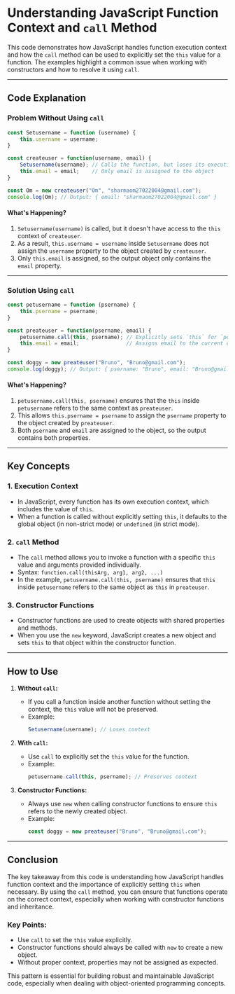 # Understanding JavaScript Function Context and `call` Method

This code demonstrates how JavaScript handles function execution context and how the `call` method can be used to explicitly set the `this` value for a function. The examples highlight a common issue when working with constructors and how to resolve it using `call`.

---

## Code Explanation

### Problem Without Using `call`

```javascript
const Setusername = function (username) {
    this.username = username;
}

const createuser = function(username, email) {
    Setusername(username); // Calls the function, but loses its execution context
    this.email = email;    // Only email is assigned to the object
}

const Om = new createuser("Om", "sharmaom27022004@gmail.com");
console.log(Om); // Output: { email: "sharmaom27022004@gmail.com" }
```

#### What's Happening?
1. `Setusername(username)` is called, but it doesn't have access to the `this` context of `createuser`.
2. As a result, `this.username = username` inside `Setusername` does not assign the `username` property to the object created by `createuser`.
3. Only `this.email` is assigned, so the output object only contains the `email` property.

---

### Solution Using `call`

```javascript
const petusername = function (psername) {
    this.psername = psername;
}

const preateuser = function(psername, email) {
    petusername.call(this, psername); // Explicitly sets `this` for `petusername`
    this.email = email;               // Assigns email to the current context
}

const doggy = new preateuser("Bruno", "Bruno@gmail.com");
console.log(doggy); // Output: { psername: "Bruno", email: "Bruno@gmail.com" }
```

#### What's Happening?
1. `petusername.call(this, psername)` ensures that the `this` inside `petusername` refers to the same context as `preateuser`.
2. This allows `this.psername = psername` to assign the `psername` property to the object created by `preateuser`.
3. Both `psername` and `email` are assigned to the object, so the output contains both properties.

---

## Key Concepts

### 1. **Execution Context**
   - In JavaScript, every function has its own execution context, which includes the value of `this`.
   - When a function is called without explicitly setting `this`, it defaults to the global object (in non-strict mode) or `undefined` (in strict mode).

### 2. **`call` Method**
   - The `call` method allows you to invoke a function with a specific `this` value and arguments provided individually.
   - Syntax: `function.call(thisArg, arg1, arg2, ...)`
   - In the example, `petusername.call(this, psername)` ensures that `this` inside `petusername` refers to the same object as `this` in `preateuser`.

### 3. **Constructor Functions**
   - Constructor functions are used to create objects with shared properties and methods.
   - When you use the `new` keyword, JavaScript creates a new object and sets `this` to that object within the constructor function.

---

## How to Use

1. **Without `call`:**
   - If you call a function inside another function without setting the context, the `this` value will not be preserved.
   - Example:
     ```javascript
     Setusername(username); // Loses context
     ```

2. **With `call`:**
   - Use `call` to explicitly set the `this` value for the function.
   - Example:
     ```javascript
     petusername.call(this, psername); // Preserves context
     ```

3. **Constructor Functions:**
   - Always use `new` when calling constructor functions to ensure `this` refers to the newly created object.
   - Example:
     ```javascript
     const doggy = new preateuser("Bruno", "Bruno@gmail.com");
     ```

---

## Conclusion

The key takeaway from this code is understanding how JavaScript handles function context and the importance of explicitly setting `this` when necessary. By using the `call` method, you can ensure that functions operate on the correct context, especially when working with constructor functions and inheritance.

### Key Points:
- Use `call` to set the `this` value explicitly.
- Constructor functions should always be called with `new` to create a new object.
- Without proper context, properties may not be assigned as expected.

This pattern is essential for building robust and maintainable JavaScript code, especially when dealing with object-oriented programming concepts.
